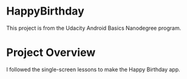 <h1>HappyBirthday</h1>
This project is from the Udacity Android Basics Nanodegree program.

<h1>Project Overview</h1>
I followed the single-screen lessons to make the Happy Birthday app.
